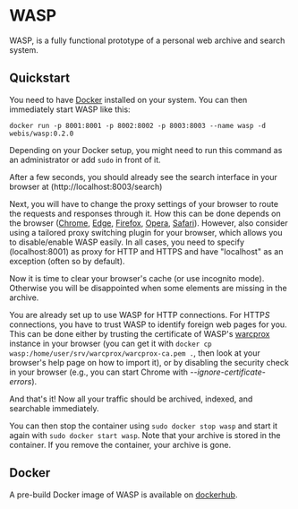 # WASP
WASP, is a fully functional prototype of a personal web archive and search system.


## Quickstart
You need to have [Docker](https://docker.io) installed on your system. You can then immediately start WASP like this:
```
docker run -p 8001:8001 -p 8002:8002 -p 8003:8003 --name wasp -d webis/wasp:0.2.0
```
Depending on your Docker setup, you might need to run this command as an administrator or add ```sudo``` in front of it.

After a few seconds, you should already see the search interface in your browser at (http://localhost:8003/search)

Next, you will have to change the proxy settings of your browser to route the requests and responses through it. How this can be done depends on the browser ([Chrome](https://support.mozilla.org/en-US/kb/connection-settings-firefox), [Edge](https://www.rogers.com/customer/support/article/set-up-proxy-settings-in-microsoft-edge), [Firefox](https://support.mozilla.org/en-US/kb/connection-settings-firefox), [Opera](https://customers.trustedproxies.com/knowledgebase.php?action=displayarticle&id=40), [Safari](https://support.apple.com/kb/PH21420?locale=en_US)). However, also consider using a tailored proxy switching plugin for your browser, which allows you to disable/enable WASP easily. In all cases, you need to specify (localhost:8001) as proxy for HTTP and HTTPS and have "localhost" as an exception (often so by default).

Now it is time to clear your browser's cache (or use incognito mode). Otherwise you will be disappointed when some elements are missing in the archive.

You are already set up to use WASP for HTTP connections. For HTTP*S* connections, you have to trust WASP to identify foreign web pages for you. This can be done either by trusting the certificate of WASP's [warcprox](https://github.com/internetarchive/warcprox) instance in your browser (you can get it with ```docker cp wasp:/home/user/srv/warcprox/warcprox-ca.pem .```, then look at your browser's help page on how to import it), or by disabling the security check in your browser (e.g., you can start Chrome with *--ignore-certificate-errors*).

And that's it! Now all your traffic should be archived, indexed, and searchable immediately.

You can then stop the container using ```sudo docker stop wasp``` and start it again with ```sudo docker start wasp```. Note that your archive is stored in the container. If you remove the container, your archive is gone.


## Docker
A pre-build Docker image of WASP is available on [dockerhub](https://hub.docker.com/r/webis/wasp/).
